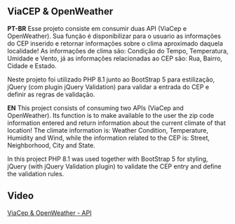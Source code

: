 ## ViaCEP & OpenWeather

**PT-BR**
Esse projeto consiste em consumir duas API (ViaCep e OpenWeather). Sua função é disponibilizar para o usuario as informações do CEP inserido e retornar informações sobre o clima aproximado daquela localidade! As informações de clima são: Condição do Tempo, Temperatura, Umidade e Vento, já as informações relacionadas ao CEP são: Rua, Bairro, Cidade e Estado.  

Neste projeto foi utilizado PHP 8.1 junto ao BootStrap 5 para estilização, jQuery (com plugin jQuery Validation) para validar a entrada do CEP e definir as regras de validação.

**EN**
This project consists of consuming two APIs (ViaCep and OpenWeather). Its function is to make available to the user the zip code information entered and return information about the current climate of that location! The climate information is: Weather Condition, Temperature, Humidity and Wind, while the information related to the CEP is: Street, Neighborhood, City and State.  

In this project PHP 8.1 was used together with BootStrap 5 for styling, jQuery (with jQuery Validation plugin) to validate the CEP entry and define the validation rules.

## Video
[ViaCep & OpenWeather - API](https://vimeo.com/799120410)